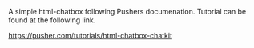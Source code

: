 A simple html-chatbox following Pushers documenation. Tutorial can be found at the following link.

https://pusher.com/tutorials/html-chatbox-chatkit
